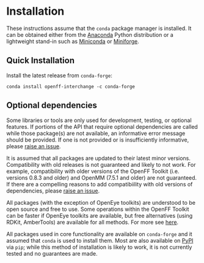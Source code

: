 # Installation

These instructions assume that the `conda` package manager is installed. It can be obtained either from the [Anaconda](https://www.anaconda.com/products/individual#Downloads) Python distribution or a lightweight stand-in such as [Miniconda](https://docs.conda.io/en/latest/miniconda.html) or [Miniforge](https://github.com/conda-forge/miniforge#readme).

## Quick Installation

Install the latest release from `conda-forge`:

```shell
conda install openff-interchange -c conda-forge
```

## Optional dependencies

Some libraries or tools are only used for development, testing, or optional features. If portions of the API that require optional dependencies are called while those package(s) are not available, an informative error message should be provided. If one is not provided or is insufficiently informative, please [raise an issue](https://github.com/openforcefield/openff-interchange/issues).

It is assumed that all packages are updated to their latest minor versions. Compatibility with old releases is not guaranteed and likely to not work. For example, compatibility with older versions of the OpenFF Toolkit (i.e. versions 0.8.3 and older) and OpenMM (7.5.1 and older) are not guaranteed. If there are a compelling reasons to add compatibiility with old versions of dependencies, please [raise an issue](https://github.com/openforcefield/openff-interchange/issues).

All packages (with the exception of OpenEye toolkits) are understood to be open source and free to use. Some operations within the OpenFF Toolkit can be faster if OpenEye toolkits are available, but free alternatives (using RDKit, AmberTools) are available for all methods. For more see [here](https://open-forcefield-toolkit.readthedocs.io/en/stable/installation.html#optional-dependencies).

All packages used in core functionality are available on `conda-forge` and it assumed that `conda` is used to install them. Most are also available on [PyPI](https://pypi.org) via `pip`; while this method of installation is likely to work, it is not currently tested and no guarantees are made.
